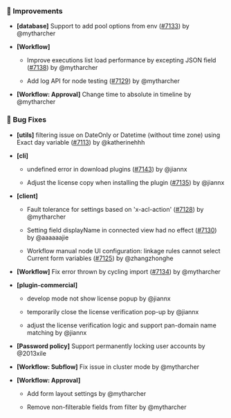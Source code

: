 ### 🚀 Improvements

- **[database]** Support to add pool options from env ([#7133](https://github.com/nocobase/nocobase/pull/7133)) by @mytharcher

- **[Workflow]**
  - Improve executions list load performance by excepting JSON field ([#7138](https://github.com/nocobase/nocobase/pull/7138)) by @mytharcher

  - Add log API for node testing ([#7129](https://github.com/nocobase/nocobase/pull/7129)) by @mytharcher

- **[Workflow: Approval]** Change time to absolute in timeline by @mytharcher

### 🐛 Bug Fixes

- **[utils]** filtering issue on DateOnly or Datetime (without time zone) using Exact day variable ([#7113](https://github.com/nocobase/nocobase/pull/7113)) by @katherinehhh

- **[cli]**
  - undefined error in download plugins ([#7143](https://github.com/nocobase/nocobase/pull/7143)) by @jiannx

  - Adjust the license copy when installing the plugin ([#7135](https://github.com/nocobase/nocobase/pull/7135)) by @jiannx

- **[client]**
  - Fault tolerance for settings based on 'x-acl-action' ([#7128](https://github.com/nocobase/nocobase/pull/7128)) by @mytharcher

  - Setting field displayName in connected view had no effect ([#7130](https://github.com/nocobase/nocobase/pull/7130)) by @aaaaaajie

  - Workflow manual node UI configuration: linkage rules cannot select Current form variables ([#7125](https://github.com/nocobase/nocobase/pull/7125)) by @zhangzhonghe

- **[Workflow]** Fix error thrown by cycling import ([#7134](https://github.com/nocobase/nocobase/pull/7134)) by @mytharcher

- **[plugin-commercial]**
  - develop mode not show license popup by @jiannx

  - temporarily close the license verification pop-up by @jiannx

  - adjust the license verification logic and support pan-domain name matching by @jiannx

- **[Password policy]** Support permanently locking user accounts by @2013xile

- **[Workflow: Subflow]** Fix issue in cluster mode by @mytharcher

- **[Workflow: Approval]**
  - Add form layout settings by @mytharcher

  - Remove non-filterable fields from filter by @mytharcher

